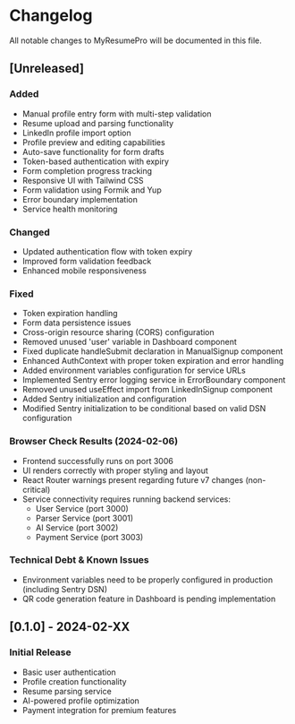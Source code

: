 # Changelog

All notable changes to MyResumePro will be documented in this file.

## [Unreleased]

### Added

- Manual profile entry form with multi-step validation
- Resume upload and parsing functionality
- LinkedIn profile import option
- Profile preview and editing capabilities
- Auto-save functionality for form drafts
- Token-based authentication with expiry
- Form completion progress tracking
- Responsive UI with Tailwind CSS
- Form validation using Formik and Yup
- Error boundary implementation
- Service health monitoring

### Changed

- Updated authentication flow with token expiry
- Improved form validation feedback
- Enhanced mobile responsiveness

### Fixed

- Token expiration handling
- Form data persistence issues
- Cross-origin resource sharing (CORS) configuration
- Removed unused 'user' variable in Dashboard component
- Fixed duplicate handleSubmit declaration in ManualSignup component
- Enhanced AuthContext with proper token expiration and error handling
- Added environment variables configuration for service URLs
- Implemented Sentry error logging service in ErrorBoundary component
- Removed unused useEffect import from LinkedInSignup component
- Added Sentry initialization and configuration
- Modified Sentry initialization to be conditional based on valid DSN configuration

### Browser Check Results (2024-02-06)

- Frontend successfully runs on port 3006
- UI renders correctly with proper styling and layout
- React Router warnings present regarding future v7 changes (non-critical)
- Service connectivity requires running backend services:
  * User Service (port 3000)
  * Parser Service (port 3001)
  * AI Service (port 3002)
  * Payment Service (port 3003)

### Technical Debt & Known Issues

- Environment variables need to be properly configured in production (including Sentry DSN)
- QR code generation feature in Dashboard is pending implementation

## [0.1.0] - 2024-02-XX

### Initial Release

- Basic user authentication
- Profile creation functionality
- Resume parsing service
- AI-powered profile optimization
- Payment integration for premium features
